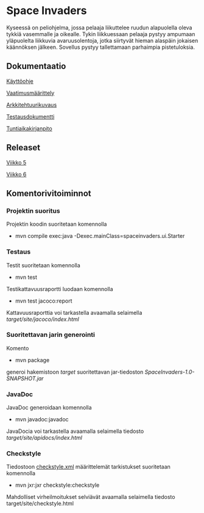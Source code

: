 # Space Invaders

Kyseessä on peliohjelma, jossa pelaaja liikuttelee ruudun alapuolella oleva tykkiä vasemmalle ja oikealle. Tykin liikkuessaan
pelaaja pystyy ampumaan yläpuolelta liikkuvia avaruusolentoja, jotka siirtyvät hieman alaspäin jokaisen käännöksen jälkeen.
Sovellus pystyy tallettamaan parhaimpia pistetuloksia.

## Dokumentaatio

[Käyttöohje](https://github.com/ngaphi/ot-harjoitustyo/blob/master/SpaceInvaders/dokumentaatio/kayttoohje.md)

[Vaatimusmäärittely](https://github.com/ngaphi/ot-harjoitustyo/blob/master/SpaceInvaders/dokumentaatio/vaatimusmaarittely.md)

[Arkkitehtuurikuvaus](https://github.com/ngaphi/ot-harjoitustyo/blob/master/SpaceInvaders/dokumentaatio/arkkitehtuuri.md)

[Testausdokumentti](https://github.com/ngaphi/ot-harjoitustyo/blob/master/SpaceInvaders/dokumentaatio/testaus.md)

[Tuntiaikakirjanpito](https://github.com/ngaphi/ot-harjoitustyo/blob/master/SpaceInvaders/dokumentaatio/tuntikirjanpito.md)

## Releaset

[Viikko 5](https://github.com/ngaphi/ot-harjoitustyo/releases)

[Viikko 6](https://github.com/ngaphi/ot-harjoitustyo/releases/tag/viikko6)

## Komentorivitoiminnot

### Projektin suoritus
Projektin koodin suoritetaan komennolla 

* mvn compile exec:java -Dexec.mainClass=spaceinvaders.ui.Starter

### Testaus

Testit suoritetaan komennolla

* mvn test

Testikattavuusraportti luodaan komennolla

* mvn test jacoco:report

Kattavuusraporttia voi tarkastella avaamalla selaimella *target/site/jacoco/index.html*

### Suoritettavan jarin generointi

Komento

* mvn package

generoi hakemistoon *target* suoritettavan jar-tiedoston *SpaceInvaders-1.0-SNAPSHOT.jar*

### JavaDoc

JavaDoc generoidaan komennolla

* mvn javadoc:javadoc

JavaDocia voi tarkastella avaamalla selaimella tiedosto *target/site/apidocs/index.html*

### Checkstyle

Tiedostoon [checkstyle.xml](https://github.com/ngaphi/ot-harjoitustyo/blob/master/SpaceInvaders/checkstyle.xml) määrittelemät tarkistukset suoritetaan komennolla

* mvn jxr:jxr checkstyle:checkstyle

Mahdolliset virheilmoitukset selviävät avaamalla selaimella tiedosto target/site/checkstyle.html

